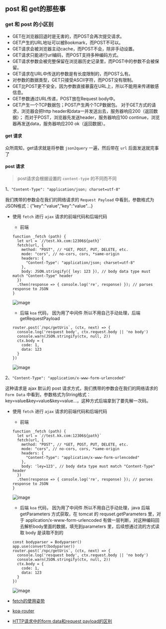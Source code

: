 
## post 和 get的那些事


### get 和 post 的小区别
* GET在浏览器回退时是无害的，而POST会再次提交请求。
* GET产生的URL地址可以被Bookmark，而POST不可以。
* GET请求会被浏览器主动cache，而POST不会，除非手动设置。
* GET请求只能进行url编码，而POST支持多种编码方式。
* GET请求参数会被完整保留在浏览器历史记录里，而POST中的参数不会被保留。
* GET请求在URL中传送的参数是有长度限制的，而POST么有。
* 对参数的数据类型，GET只接受ASCII字符，而POST没有限制。
* GET比POST更不安全，因为参数直接暴露在URL上，所以不能用来传递敏感信息。
* GET参数通过URL传递，POST放在Request body中。
* GET产生一个TCP数据包；POST产生两个TCP数据包。
对于GET方式的请求，浏览器会把http header和data一并发送出去，服务器响应200（返回数据）；
而对于POST，浏览器先发送header，服务器响应100 continue，浏览器再发送data，服务器响应200 ok（返回数据）。


#### get 请求
众所周知，get请求就是将参数 `json2query` 一遍，然后带在 `url` 后面发送就完事了


#### post 请求
> post请求会根据设置的 `content-type` 的不同而不同

1、`"Content-Type": "application/json; charset=utf-8"`

我们携带的参数会在我们的网络请求的 `Request Payload` 中看到，参数格式为JSON格式：{"key":"value","key":"value"...}
* 使用 `fetch` 进行 `ajax` 请求的前端代码和后端代码
    * 前端

    ```
    function _fetch (path) {
      let url = `//test.kk.com:12306${path}`
      fetch(url, {
        method: "POST", // *GET, POST, PUT, DELETE, etc.
        mode: "cors", // no-cors, cors, *same-origin
        headers: {
          "Content-Type": "application/json; charset=utf-8"
        },
        body: JSON.stringify({ ley: 123 }), // body data type must match "Content-Type" header
      })
      .then(response => { console.log('re', response) }); // parses response to JSON
    }
    ```
    ![image](https://makefriends.bs2dl.yy.com/bm1536843718200.png)

    * 后端 `koa` 代码， 因为用了中间件 所以不用自己手动处理，后端 getRequestPayload

    ```
    router.post(`/npc/getUris`, (ctx, next) => {
      console.log('resquest body', ctx.request.body || 'no body')
      console.warn(JSON.stringify(ctx, null, 2))
      ctx.body = {
        code: 1,
        data: 123
      }
    })
    ```
    ![image](https://makefriends.bs2dl.yy.com/bm1536843900603.png)

2、`"Content-Type": "application/x-www-form-urlencoded"`

这种请求是 ajax 默认的 post 请求方式，我们携带的参数会在我们的网络请求的 `Form Data` 中看到，参数格式为String格式：key=value&key=value&key=value...，这种方式后端拿到了要先解一次码。
* 使用 `fetch` 进行 `ajax` 请求的前端代码和后端代码
    * 前端

    ```
    function _fetch (path) {
      let url = `//test.kk.com:12306${path}`
      fetch(url, {
        method: "POST", // *GET, POST, PUT, DELETE, etc.
        mode: "cors", // no-cors, cors, *same-origin
        headers: {
          "Content-Type": "application/x-www-form-urlencoded"
        },
        body: 'ley=123', // body data type must match "Content-Type" header
      })
      .then(response => { console.log('re', response) }); // parses response to JSON
    }
    ```
    ![image](https://makefriends.bs2dl.yy.com/bm1536845422835.png)

    * 后端 `koa` 代码， 因为用了中间件 所以不用自己手动处理，java 后端 getParameters 方式获取，在 tomcat 的 requset.getParameters 里，对于 application/x-www-form-urlencoded 有做一层判断，对这种编码回去解析body里面的数据，填充到parameters 里，后续想通过流的方式读取 body 是读取不到的

    ```
    const bodyparser = Bodyparser()
    app.use(convert(bodyparser))
    router.post(`/npc/getUris`, (ctx, next) => {
      console.log('resquest body', ctx.request.body || 'no body')
      console.warn(JSON.stringify(ctx, null, 2))
      ctx.body = {
        code: 1,
        data: 123
      }
    })
    ```
    ![image](https://makefriends.bs2dl.yy.com/bm1536846203992.png)


* [fetch的使用姿势](https://developer.mozilla.org/en-US/docs/Web/API/Fetch_API/Using_Fetch)
* [koa-router](https://github.com/alexmingoia/koa-router)
* [HTTP请求中的form data和request payload的区别](http://www.cnblogs.com/btgyoyo/p/6141480.html)
